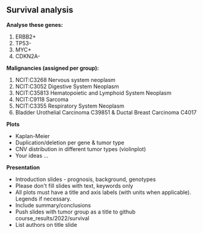 ## Survival analysis

**Analyse these genes:**
1) ERBB2+
2) TP53-
3) MYC+
4) CDKN2A- 

**Malignancies (assigned per group):**
1) NCIT:C3268 Nervous system neoplasm 
2) NCIT:C3052 Digestive System Neoplasm
3) NCIT:C35813 Hematopoietic and Lymphoid System Neoplasm
4) NCIT:C9118 Sarcoma
5) NCIT:C3355 Respiratory System Neoplasm
6) Bladder Urothelial Carcinoma C39851 & Ductal Breast Carcinoma C4017


**Plots**
* Kaplan-Meier
* Duplication/deletion per gene & tumor type
* CNV distribution in different tumor types (violinplot)
* Your ideas ...

**Presentation**
* Introduction slides - prognosis, background, genotypes
* Please don't fill slides with text, keywords only
* All plots must have a title and axis labels (with units when applicable). Legends if necessary.
* Include summary/conclusions
* Push slides with tumor group as a title to github course_results/2022/survival
* List authors on title slide
